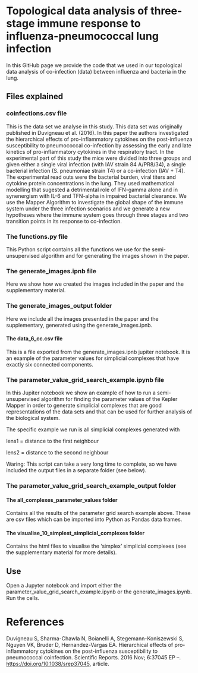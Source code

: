 # Topological data analysis of three-stage immune response to influenza-pneumococcal lung infection

In this GitHub page we provide the code that we used in our topological data analysis of co-infection (data) between influenza and bacteria in the lung.


## Files explained

### coinfections.csv file
This is the data set we analyse in this study. This data set was originally published in Duvigneau et al. (2016). In this paper  the authors investigated the hierarchical effects of pro-inflammatory cytokines on the post-influenza susceptibility to pneumococcal co-infection by assessing the early and late kinetics of pro-inflammatory cytokines in the respiratory tract. In the experimental part of this study the mice were divided into three groups and given either a single viral infection (with IAV strain 84 A/PR8/34), a single bacterial infection (S. pneumoniae strain T4) or a co-infection (IAV + T4). The experimental read outs were the bacterial burden, viral titers and cytokine protein concentrations in the lung. They used mathematical modelling that sugested a detrimental role of IFN-gamma alone and in synenergism with IL-6 and TFN-alpha in impaired bacterial clearance. We use the Mapper Algorithm to investigate the global shape of the immune system under the three infection scenarios and we generate a new hypotheses where the immune system goes through three stages and two transition points in its response to co-infection. 

### The functions.py file
This Python script contains all the functions we use for the semi-unsupervised algorithm and for generating the images shown in the paper.


### The generate_images.ipnb file
Here we show how we created the images included in the paper and the supplementary material.

### The generate_images_output folder
Here we include all the images presented in the paper and the supplementary, generated using the generate_images.ipnb.

#### The data_6_cc.csv file
This is a file exported from the generate_images.ipnb jupiter notebook. It is an example of the parameter values for simplicial complexes that have exactly six connected components.

### The parameter_value_grid_search_example.ipynb file
In this Jupiter notebook we show an example of how to run a semi-unsupervised algorithm for finding the parameter values of the Kepler Mapper in order to generate simplicial complexes that are good representations of the data sets and that can be used for further analysis of the biological system.

The specific example we run is all simplicial complexes generated with 

lens1 = distance to the first neighbour

lens2 = distance to the second neighbour

Waring: This script can take a very long time to complete, so we have included the output files in a separate folder (see below).

### The parameter_value_grid_search_example_output folder

#### The all_complexes_parameter_values folder 
Contains all the results of the parameter grid search example above. These are csv files which can be imported into Python as Pandas data frames.

#### The visualise_10_simplest_simplicial_complexes folder 
Contains the html files to visualise the ‘simplex’ simplicial complexes (see the supplementary material for more details).


## Use

Open a Jupyter notebook and import either the parameter_value_grid_search_example.ipynb or the generate_images.ipynb. Run the cells.



# References

Duvigneau S, Sharma-Chawla N, Boianelli A, Stegemann-Koniszewski S, Nguyen VK, Bruder D, Hernandez-Vargas EA. Hierarchical effects of pro-inflammatory cytokines on the post-influenza susceptibility to pneumococcal coinfection. Scientific Reports. 2016 Nov; 6:37045 EP –. https://doi.org/10.1038/srep37045, article.
